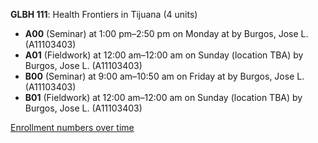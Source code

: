 **GLBH 111**: Health Frontiers in Tijuana (4 units)

- **A00** (Seminar) at 1:00 pm–2:50 pm on Monday at   by Burgos, Jose L. (A11103403)
- **A01** (Fieldwork) at 12:00 am–12:00 am on Sunday (location TBA) by Burgos, Jose L. (A11103403)
- **B00** (Seminar) at 9:00 am–10:50 am on Friday at   by Burgos, Jose L. (A11103403)
- **B01** (Fieldwork) at 12:00 am–12:00 am on Sunday (location TBA) by Burgos, Jose L. (A11103403)

[Enrollment numbers over time](./GLBH111.tsv)
